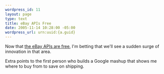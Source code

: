 ```yaml
--- 
wordpress_id: 11
layout: page
type: text
title: eBay APIs Free
date: 2005-11-14 10:28:00 -05:00
wordpress_url: urn:uuid:{a.guid}
---
```

<p>Now that <a href="http://news.com.com/eBay+to+make+APIs+free+to+developers/2110-1032_3-5949958.html" title="eBay to make APIs free to developers">the eBay APIs are free</a>, I'm betting that we'll see a sudden surge of innovation in that area.</p>

<p>Extra points to the first person who builds a Google mashup that shows me where to buy from to save on shipping.</p>
